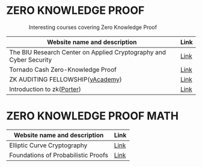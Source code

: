 # ZERO KNOWLEDGE PROOF

<p><img src="https://cdn.worldvectorlogo.com/logos/new-youtube-logo.svg"  width="60" height="10"/>Interesting courses covering Zero Knowledge Proof </p>

| Website name and description                                        | Link                                                                                        |
| ------------------------------------------------------------------- | ------------------------------------------------------------------------------------------- |
| The BIU Research Center on Applied Cryptography and Cyber Security  | [Link](https://www.youtube.com/playlist?list=PL8Vt-7cSFnw29cLUVqAIuMlg1QJ-szV0K)            |
| Tornado Cash Zero-Knowledge Proof                                   | [Link](https://www.youtube.com/playlist?list=PL_SqG412uYVYtEM8B8xNccFyhrGsMV1MG)            |
| ZK AUDITING FELLOWSHIP([yAcademy](https://twitter.com/yAcademyDAO)) | [Link](https://www.youtube.com/watch?v=xMfrMdfIMP8&list=PLeUIc0UZxuuF8_ueHNt1TuEyNhcsmzu_g) |
| Introduction to zk([Porter](https://twitter.com/portport255))       | [Link](https://www.youtube.com/playlist?list=PLvvyxOd1rILerZHAs52Z36fyBBK1HHP8b)            |

# ZERO KNOWLEDGE PROOF MATH

| Website name and description        | Link                                                                             |
| ----------------------------------- | -------------------------------------------------------------------------------- |
| Elliptic Curve Cryptography         | [Link](https://www.youtube.com/playlist?list=PLV91V4b0yVqQ_inAjuIB5SwBNyYmA9S6M) |
| Foundations of Probabilistic Proofs | [Link](https://www.youtube.com/playlist?list=PLGkwtcB-DfpzST-medFVvrKhinZisfluC) |
